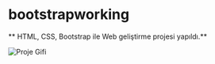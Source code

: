 ﻿# bootstrapworking
 
** HTML, CSS, Bootstrap ile Web geliştirme projesi yapıldı.**

![Proje Gifi](https://github.com/Kadirtur/bootstrapworking/blob/main/readme.gif)
